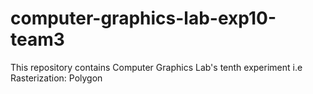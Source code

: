 # computer-graphics-lab-exp10-team3
This repository contains Computer Graphics Lab's tenth experiment i.e Rasterization: Polygon
